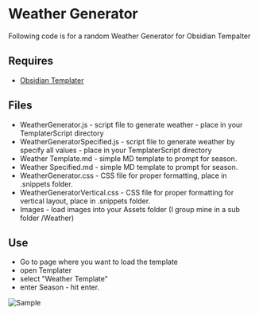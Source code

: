 # Weather Generator
Following code is for a random Weather Generator for Obsidian Tempalter

## Requires
- [Obsidian Templater](https://github.com/SilentVoid13/Templater)

## Files
- WeatherGenerator.js - script file to generate weather - place in your TemplaterScript directory
- WeatherGeneratorSpecified.js - script file to generate weather by specify all values - place in your TemplaterScript directory
- Weather Template.md - simple MD template to prompt for season.
- Weather Specified.md - simple MD template to prompt for season.
- WeatherGenerator.css - CSS file for proper formatting, place in .snippets folder.
- WeatherGeneratorVertical.css - CSS file for proper formatting for vertical layout, place in .snippets folder.
- Images - load images into your Assets folder (I group mine in a sub folder /Weather)

## Use
- Go to page where you want to load the template
- open Templater
- select "Weather Template"
- enter Season - hit enter.

![Sample]([https://miniworld.com/obsidian/weatherExample.jpg](https://miniworld.com/obsidian/obsidian-weather-example01.jpg))
